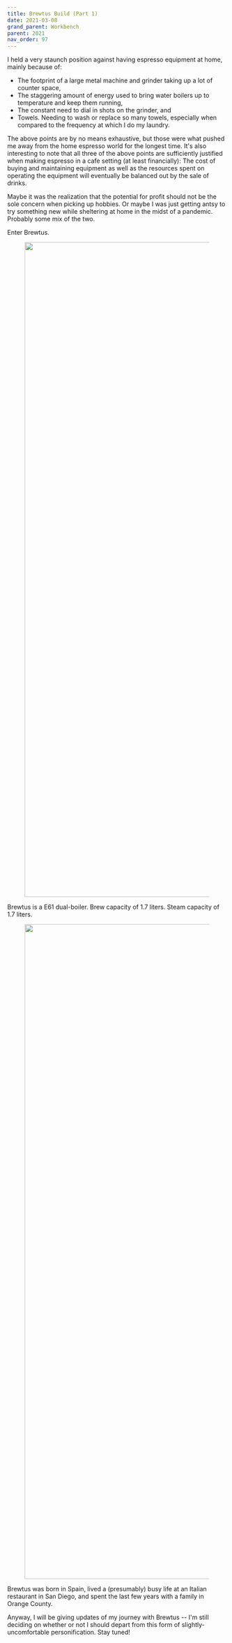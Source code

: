 ```yaml
---
title: Brewtus Build (Part 1)
date: 2021-03-08
grand_parent: Workbench
parent: 2021
nav_order: 97
---
```


I held a very staunch position against having espresso equipment at home, mainly because of:
- The footprint of a large metal machine and grinder taking up a lot of counter space,
- The staggering amount of energy used to bring water boilers up to temperature and keep them running,
- The constant need to dial in shots on the grinder, and
- Towels. Needing to wash or replace so many towels, especially when compared to the frequency at which I do my laundry.

The above points are by no means exhaustive, but those were what pushed me away from the home espresso world for the longest time. It's also interesting to note that all three of the above points are sufficiently justified when making espresso in a cafe setting (at least financially): The cost of buying and maintaining equipment as well as the resources spent on operating the equipment will eventually be balanced out by the sale of drinks.

Maybe it was the realization that the potential for profit should not be the sole concern when picking up hobbies. Or maybe I was just getting antsy to try something new while sheltering at home in the midst of a pandemic. Probably some mix of the two.

Enter Brewtus.

<figure><img src="https://github.com/alextongue/alextongue.github.io/blob/master/workbench/resources/brwetus/newhome.jpg?raw=true" width="1500"></figure>

Brewtus is a E61 dual-boiler. Brew capacity of 1.7 liters. Steam capacity of 1.7 liters.

<figure><img src="https://github.com/alextongue/alextongue.github.io/blob/master/workbench/resources/brwetus/boilers.jpg?raw=true" width="1500"></figure>

Brewtus was born in Spain, lived a (presumably) busy life at an Italian restaurant in San Diego, and spent the last few years with a family in Orange County.

Anyway, I will be giving updates of my journey with Brewtus -- I'm still deciding on whether or not I should depart from this form of slightly-uncomfortable personification. Stay tuned!